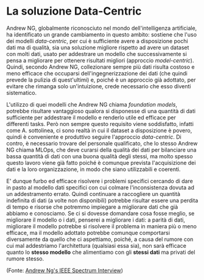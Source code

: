 # La soluzione Data-Centric

Andrew NG, globalmente riconosciuto nel mondo dell'intelligenza artificiale, ha identificato un grande cambiamento in questo ambito: sostiene che l'uso dei modelli *data-centric*, per cui è sufficiente avere a disposizione pochi dati ma di qualità, sia una soluzione migliore rispetto ad avere un dataset con molti dati, usato per addestrare un modello che successivamente si pensa a migliorare per ottenere risultati migliori (approccio *model-centric*). Quindi, secondo Andrew NG, collezionare sempre più dati risulta costoso e meno efficace che occuparsi dell'ingegnerizzazione dei dati (che quindi prevede la pulizia di quest'ultimi) e, poiché è un approccio già adottato, per evitare che rimanga solo un'intuizione, crede necessario che esso diventi sistematico.

<!--## Foundation models
Sono modelli che vengono addestrati su una vasta quantità di dati e di cui si può fare un tuning per applicazioni specifiche. Ma non è banale verificare che siano equi e liberi da bias. Più in generale risultano efficiaci per alcuni problemi, ma non per altri. 

Inoltre, alcuni domini applicativi sollevano problemi di scalabilità perché se dovessimo costruire dei foundation models per la computer vision, si dovrebbero processare una gran quantità di immagini. -->


L'utilizzo di quei modelli che Andrew NG chiama *foundation models*, potrebbe risultare vantaggioso qualora si disponesse di una quantità di dati sufficiente per addestrare il modello e renderlo utile ed efficace per differenti tasks. Però non sempre questo requisito viene soddisfatto, infatti come A. sottolinea, ci sono realtà in cui il dataset a disposizione è povero, quindi è conveniente e produttivo seguire l'approccio *data-centric*. Di contro, è necessario trovare del personale qualificato, che lo stesso Andrew NG chiama MLOps, che deve curarsi della qualità dei dati per bilanciare una bassa quantità di dati con una buona qualità degli stessi, ma molto spesso questo lavoro viene già fatto poiché è comunque prevista l'acquisizione dei dati e la loro organizzazione, in modo che siano utilizzabili e coerenti.

<!--## Da big data a good data 
Migliorare il modello (e dunque il codice), è stato il paradigma con cui i problemi sono stati via via risolti, ma per alcuni domini applicativi, è più produttivo migliorare i dati. 
Questo cambiamento risulta fondamentale ed utile per quelle aziende che non hanno a disposizione un grande data sets su cui addestrare i modelli, per cui averne pochi ma attentamente progettati può essere sufficiente. 

In questo caso si parla di prendere dei modelli già addestrati che potranno essere rifiniti attraverso la scelta di un giusto sottoinsieme di dati che è permessa dall'uso di strumenti idonei che permettono di etichettare queste immagini consistentemente. Invece se utilizzassimo solo tanti dati che poi risultano rumorosi, allora si ignora il problema e si collezionano più dati per ricoprirli. Ma è più efficiente ricoprire questi casi dando in pasto al modello dei dati specifici che permettono di risolvere l'inconsistenza dovuta al rumore. Se il bias è per un certo sottoinsieme, cambiare tutta l'archietettura per eliminarlo, è difficile. Quindi è necessario avere strumenti che permettano di accorgersi che il bias sia relativo ad un subset dei dati così da attirare l'attenzione. 
Collezionare tanti dati per tutto può essere costoso

Questi modelli data-centric non possono essere la soluzione assoluta, ma devono essere accompagnati da strumenti che danno la possibilià alle aziende, di avere strumenti per ingegnerizzare i dati e sfruttare la loro conoscenza del dominio per costruire il modello adatto.-->


E' dunque furbo ed efficace risolvere i problemi specifici cercando di dare in pasto al modello dati specifici con cui colmare l'inconsistenza dovuta ad un addestramento errato. Quindi continuare a raccogliere un quantità indefinita di dati (a volte non disponibili) potrebbe risultar essere una perdita di tempo e risorse che potremmo impiegare a migliorare dati che già abbiamo e conosciamo. Se ci si dovesse domandare cosa fosse meglio, se migliorare il modello o i dati, penserei a migliorare i dati: a parità di dati, migliorare il modello potrebbe sì risolvere il problema in maniera più o meno efficace, ma il modello adottato potrebbe comunque comportarsi diversamente da quello che ci aspettiamo, poiché, a causa del rumore con cui mal addestriamo l'architettura (qualsiasi essa sia), non sarà efficace quanto lo **stesso modello** che alimentiamo con gli **stessi dati** ma privati del rumore stesso.

<!--## Dati sintetici
Potrebbero essere utili ma userebbe metodologie che risultano più facili come il data augmentation che prevede di applicare trasformazioni reali a dati per ottenerne degli altri ingrandendo il data set a disposizione.-->

(Fonte: [Andrew Ng's IEEE Spectrum Interview](https://spectrum.ieee.org/andrew-ng-data-centric-ai))
